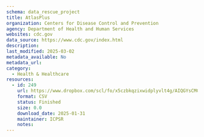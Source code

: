 ```yaml
---
schema: data_rescue_project 
title: AtlasPlus
organization: Centers for Disease Control and Prevention
agency: Department of Health and Human Services
websites: cdc.gov
data_source: https://www.cdc.gov/index.html
description: 
last_modified: 2025-03-02
metadata_available: No
metadata_url: 
category:
  - Health & Healthcare 
resources:
  - id: 249
    url: https://www.dropbox.com/scl/fo/x5czbkqzixwidplyvlt4g/AIQGYsCMC8JV2Wijksv2xtY?rlkey=hrdgslmsi92c93o18gzx59rrv&dl=0
    format: CSV
    status: Finished
    size: 0.0
    download_date: 2025-01-31
    maintainer: ICPSR
    notes: 
---
```

